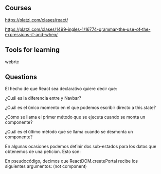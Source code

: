 ## Courses

https://platzi.com/clases/react/

https://platzi.com/clases/1499-ingles-1/16774-grammar-the-use-of-the-expressions-if-and-when/

## Tools for learning

webrtc

## Questions

El hecho de que React sea declarativo quiere decir que:

¿Cuál es la diferencia entre <Navbar /> y Navbar?

¿Cuál es el único momento en el que podemos escribir directo a this.state?

¿Cómo se llama el primer método que se ejecuta cuando se monta un componente?

¿Cuál es el último método que se llama cuando se desmonta un componente?

En algunas ocasiones podemos definir dos sub-estados para los datos que obtenemos de una peticion. Esto son:

En pseudocódigo, decimos que ReactDOM.createPortal recibe los siguientes argumentos: (not component)
